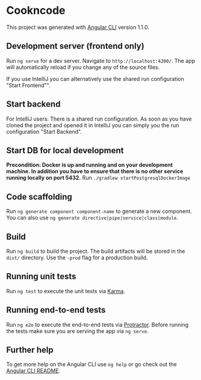 # Cookncode

This project was generated with [Angular CLI](https://github.com/angular/angular-cli) version 1.1.0.

## Development server (frontend only)

Run `ng serve` for a dev server. Navigate to `http://localhost:4200/`. The app will automatically reload if you change any of the source files.

If you use IntelliJ you can alternatively use the shared run configuration "Start Frontend"".

## Start backend

For IntelliJ users: There is a shared run configuration. As soon as you have cloned the project and opened it in IntelliJ you can simply you the run configuration "Start Backend".

## Start DB for local development

**Precondition: Docker is up and running and  on your development machine. In addition you have to ensure that there is no other service running locally on port 5432.** 
Run `./gradlew startPostgresqlDockerImage`

## Code scaffolding

Run `ng generate component component-name` to generate a new component. You can also use `ng generate directive|pipe|service|class|module`.

## Build

Run `ng build` to build the project. The build artifacts will be stored in the `dist/` directory. Use the `-prod` flag for a production build.

## Running unit tests

Run `ng test` to execute the unit tests via [Karma](https://karma-runner.github.io).

## Running end-to-end tests

Run `ng e2e` to execute the end-to-end tests via [Protractor](http://www.protractortest.org/).
Before running the tests make sure you are serving the app via `ng serve`.

## Further help

To get more help on the Angular CLI use `ng help` or go check out the [Angular CLI README](https://github.com/angular/angular-cli/blob/master/README.md).
